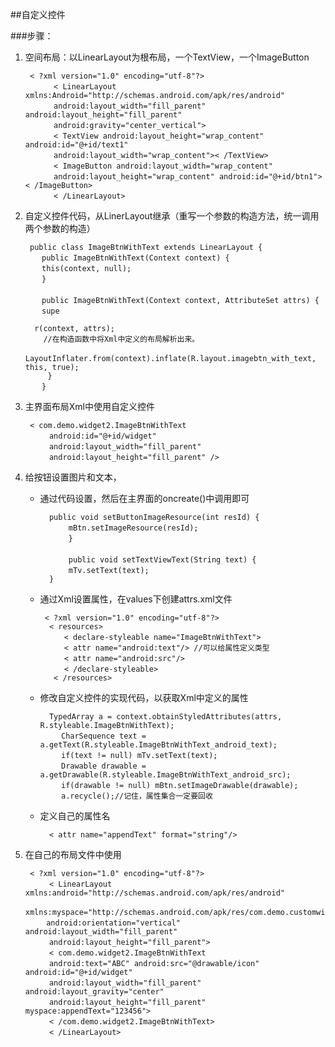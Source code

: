 ##自定义控件

###步骤：
1. 空间布局：以LinearLayout为根布局，一个TextView，一个ImageButton
	
		< ?xml version="1.0" encoding="utf-8"?>    
		 　　 < LinearLayout xmlns:Android="http://schemas.android.com/apk/res/android"    
		 　　 android:layout_width="fill_parent" android:layout_height="fill_parent"    
		 　　 android:gravity="center_vertical">    
		 　　 < TextView android:layout_height="wrap_content" android:id="@+id/text1"    
		 　　 android:layout_width="wrap_content">< /TextView>    
		 　　 < ImageButton android:layout_width="wrap_content"    
		 　　 android:layout_height="wrap_content" android:id="@+id/btn1">< /ImageButton>    
		 　　 < /LinearLayout> 

2. 自定义控件代码，从LinerLayout继承（重写一个参数的构造方法，统一调用两个参数的构造）

	    public class ImageBtnWithText extends LinearLayout {    
        　 public ImageBtnWithText(Context context) {    
        　 this(context, null);    
        　 }    
        　    
        　 public ImageBtnWithText(Context context, AttributeSet attrs) {    
        　 supe

		 r(context, attrs);    
           //在构造函数中将Xml中定义的布局解析出来。   
        　 LayoutInflater.from(context).inflate(R.layout.imagebtn_with_text, this, true);  
            }    
        　 }  

3. 主界面布局Xml中使用自定义控件

		< com.demo.widget2.ImageBtnWithText    
		　　 android:id="@+id/widget"    
		　　 android:layout_width="fill_parent"    
		　　 android:layout_height="fill_parent" />

4. 给按钮设置图片和文本，
	* 通过代码设置，然后在主界面的oncreate()中调用即可

			public void setButtonImageResource(int resId) {    
			　　 mBtn.setImageResource(resId);    
			　　 }    
			　　    
			　　 public void setTextViewText(String text) {    
			　　 mTv.setText(text);    
			} 

	*  通过Xml设置属性，在values下创建attrs.xml文件
	
			< ?xml version="1.0" encoding="utf-8"?>    
			 < resources>    
			　　 < declare-styleable name="ImageBtnWithText">    
			　　 < attr name="android:text"/> //可以给属性定义类型   
			　　 < attr name="android:src"/>    
			　　 < /declare-styleable>    
              < /resources> 

	* 修改自定义控件的实现代码，以获取Xml中定义的属性

			TypedArray a = context.obtainStyledAttributes(attrs, R.styleable.ImageBtnWithText);    
			　 CharSequence text = a.getText(R.styleable.ImageBtnWithText_android_text);    
			　 if(text != null) mTv.setText(text);    
			　 Drawable drawable = a.getDrawable(R.styleable.ImageBtnWithText_android_src);    
			　 if(drawable != null) mBtn.setImageDrawable(drawable);    
			　 a.recycle();//记住，属性集合一定要回收
	* 定义自己的属性名
			
			< attr name="appendText" format="string"/> 

5. 在自己的布局文件中使用

		< ?xml version="1.0" encoding="utf-8"?>    
		　　 < LinearLayout xmlns:android="http://schemas.android.com/apk/res/android"    
		　　 xmlns:myspace="http://schemas.android.com/apk/res/com.demo.customwidget"    
		　  android:orientation="vertical" android:layout_width="fill_parent"    
		　　 android:layout_height="fill_parent">    
		　　 < com.demo.widget2.ImageBtnWithText    
		　　 android:text="ABC" android:src="@drawable/icon" android:id="@+id/widget"    
		　　 android:layout_width="fill_parent" android:layout_gravity="center"    
		　　 android:layout_height="fill_parent" myspace:appendText="123456">    
		　　 < /com.demo.widget2.ImageBtnWithText>    
		　　 < /LinearLayout> 